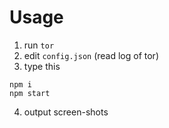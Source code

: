 # Usage

1. run `tor`
2. edit `config.json` (read log of tor)
3. type this
```
npm i
npm start
```
4. output screen-shots
